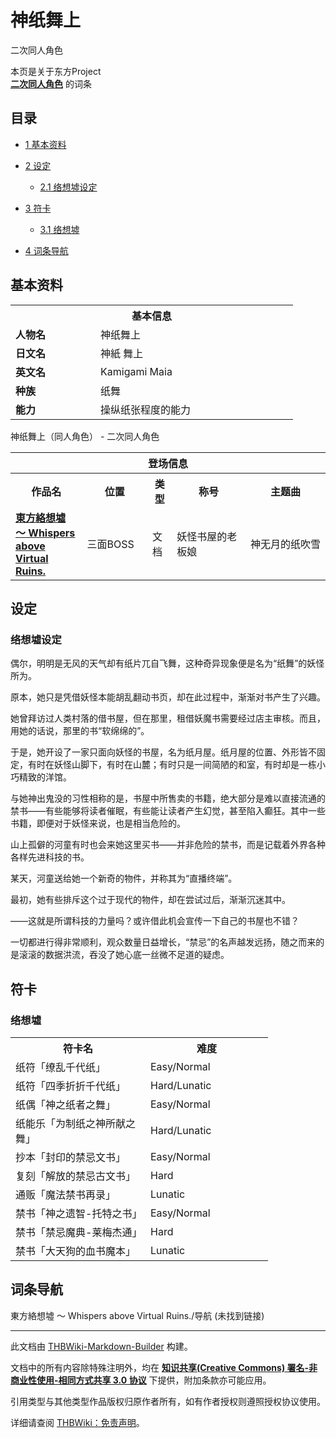 # 神纸舞上

<!-- source html: G:\repos\THBWiki-Markdown-Builder\THBWikiMarkdown\Temp\main\3\33\ns0%3A%E7%A5%9E%E7%BA%B8%E8%88%9E%E4%B8%8A.html -->

二次同人角色

本页是关于东方Project  
 **[二次同人角色](./二次角色列表.md)** 的词条

## 目录

- [1 基本资料](#基本资料)
- [2 设定](#设定)

  - [2.1 络想墟设定](#络想墟设定)



- [3 符卡](#符卡)

  - [3.1 络想墟](#络想墟)



- [4 词条导航](#词条导航)





## 基本资料
[](./文件-神纸舞上.png.md)  [](./文件-神纸舞上.png.md)

<table>
<tbody><tr>
<th colspan="2">基本信息</th>
</tr>
<tr>
<td style="width:120px"><b>人物名</b></td><td style="min-width:300px">神纸舞上</td>
</tr><tr><td><b>日文名</b></td><td>神紙 舞上</td></tr><tr><td><b>英文名</b></td><td>Kamigami Maia</td></tr><tr><td><b>种族</b></td><td>纸舞</td></tr><tr><td><b>能力</b></td><td>操纵纸张程度的能力</td></tr></tbody></table>

神纸舞上（同人角色） - 二次同人角色

<table>
<tbody><tr>
<th colspan="5">登场信息</th>
</tr><tr><th><b>作品名</b></th><th><b>位置</b></th><th><b>类型</b></th><th><b>称号</b></th><th><b>主题曲</b></th></tr><tr><td rowspan="1" style="width:120px"><b><a href="./東方絡想墟_～_Whispers_above_Virtual_Ruins..md" title="東方絡想墟 ～ Whispers above Virtual Ruins.">東方絡想墟 ～ Whispers above Virtual Ruins.</a></b></td><td style="width:130px">三面BOSS</td><td class="bg-color-danger-30" style="width:30px;">文档</td><td style="width:180px">妖怪书屋的老板娘</td><td style="width:200px">神无月的纸吹雪</td></tr></tbody></table>



## 设定

### 络想墟设定

  
偶尔，明明是无风的天气却有纸片兀自飞舞，这种奇异现象便是名为“纸舞”的妖怪所为。  

原本，她只是凭借妖怪本能胡乱翻动书页，却在此过程中，渐渐对书产生了兴趣。  

她曾拜访过人类村落的借书屋，但在那里，租借妖魔书需要经过店主审核。而且，用她的话说，那里的书“软绵绵的”。  

  

于是，她开设了一家只面向妖怪的书屋，名为纸月屋。纸月屋的位置、外形皆不固定，有时在妖怪山脚下，有时在山麓；有时只是一间简陋的和室，有时却是一栋小巧精致的洋馆。  

与她神出鬼没的习性相称的是，书屋中所售卖的书籍，绝大部分是难以直接流通的禁书——有些能够将读者催眠，有些能让读者产生幻觉，甚至陷入癫狂。其中一些书籍，即便对于妖怪来说，也是相当危险的。  

  

山上孤僻的河童有时也会来她这里买书——并非危险的禁书，而是记载着外界各种各样先进科技的书。  

某天，河童送给她一个新奇的物件，并称其为“直播终端”。  

最初，她有些排斥这个过于现代的物件，却在尝试过后，渐渐沉迷其中。  

——这就是所谓科技的力量吗？或许借此机会宣传一下自己的书屋也不错？  

一切都进行得非常顺利，观众数量日益增长，“禁忌”的名声越发远扬，随之而来的是滚滚的数据洪流，吞没了她心底一丝微不足道的疑虑。
  



## 符卡

### 络想墟

<table><tbody><tr><th><b>符卡名</b></th><th><b>难度</b></th></tr><tr><td style="width:200px">纸符「缭乱千代纸」</td><td style="width:180px">Easy/Normal</td></tr>
<tr><td style="width:200px">纸符「四季折折千代纸」</td><td style="width:180px">Hard/Lunatic</td></tr>
<tr><td style="width:200px">纸偶「神之纸者之舞」</td><td style="width:180px">Easy/Normal</td></tr>
<tr><td style="width:200px">纸能乐「为制纸之神所献之舞」</td><td style="width:180px">Hard/Lunatic</td></tr>
<tr><td style="width:200px">抄本「封印的禁忌文书」</td><td style="width:180px">Easy/Normal</td></tr>
<tr><td style="width:200px">复刻「解放的禁忌古文书」</td><td style="width:180px">Hard</td></tr>
<tr><td style="width:200px">通贩「魔法禁书再录」</td><td style="width:180px">Lunatic</td></tr>
<tr><td style="width:200px">禁书「神之遗智-托特之书」</td><td style="width:180px">Easy/Normal</td></tr>
<tr><td style="width:200px">禁书「禁忌魔典-莱梅杰通」</td><td style="width:180px">Hard</td></tr>
<tr><td style="width:200px">禁书「大天狗的血书魔本」</td><td style="width:180px">Lunatic</td></tr></tbody></table>



## 词条导航
  
東方絡想墟 ～ Whispers above Virtual Ruins./导航 (未找到链接)
  





---

此文档由 [THBWiki-Markdown-Builder](https://github.com/Delsin-Yu/THBWiki-Markdown-Builder) 构建。

文档中的所有内容除特殊注明外，均在 [**知识共享(Creative Commons) 署名-非商业性使用-相同方式共享 3.0 协议**](https://creativecommons.org/licenses/by-sa/3.0/deed.zh-hans) 下提供，附加条款亦可能应用。

引用类型与其他类型作品版权归原作者所有，如有作者授权则遵照授权协议使用。

详细请查阅 [THBWiki：免责声明](https://thbwiki.cc/THBWiki:%E5%85%8D%E8%B4%A3%E5%A3%B0%E6%98%8E)。

